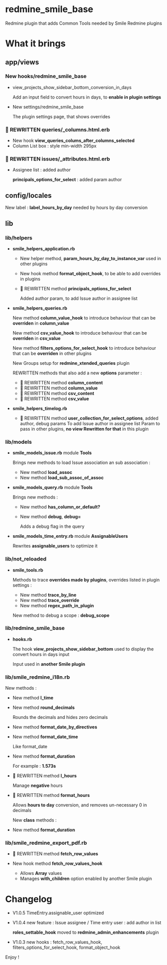 redmine_smile_base
==================

Redmine plugin that adds Common Tools needed by Smile Redmine plugins

# What it brings

## app/views

### New hooks/redmine_smile_base

* view_projects_show_sidebar_bottom_conversion_in_days

  Add an input field to convert hours in days, to **enable in plugin settings**

* New settings/redmine_smile_base

  The plugin settings page, that shows overrides

### 🔑 **REWRITTEN** queries/_columns.html.erb

* New hook **view_queries_colums_after_columns_selected**
* Column List box : style min-width 295px

### 🔑 **REWRITTEN** issues/_attributes.html.erb

* Assignee list : added author

  **principals_options_for_select** : added param author

## config/locales

  New label : **label_hours_by_day** needed by hours by day conversion

## lib

### lib/helpers

* **smile_helpers_application.rb**

  * New helper method, **param_hours_by_day_to_instance_var** used in other plugins
  * New hook method **format_object_hook**, to be able to add overrides in plugins
  * 🔑 REWRITTEN method **principals_options_for_select**

    Added author param, to add Issue author in assignee list

* **smile_helpers_queries.rb**

  New method **column_value_hook** to introduce behaviour that can be **overriden** in **column_value**

  New method **csv_value_hook** to introduce behaviour that can be **overriden** in **csv_value**

  New method **filters_options_for_select_hook** to introduce behaviour that can be **overriden** in other plugins

  New Groups setup for **redmine_xtended_queries** plugin

  REWRITTEN methods that also add a new **options** parameter :

  * 🔑 REWRITTEN method **column_content**
  * 🔑 REWRITTEN method **column_value**
  * 🔑 REWRITTEN method **csv_content**
  * 🔑 REWRITTEN method **csv_value**

* **smile_helpers_timelog.rb**

  * 🔑 REWRITTEN method **user_collection_for_select_options**, added author, debug params
    To add Issue author in assignee list
    Param to pass in other plugins, **no view Rewritten for that** in this plugin

### lib/models

* **smile_models_issue.rb** module **Tools**

  Brings new methods to load Issue association an sub association :

  * New method **load_assoc**
  * New method **load_sub_assoc_of_assoc**

* **smile_models_query.rb** module **Tools**

  Brings new methods :

  * New method **has_column_or_default?**
  * New method **debug**, **debug=**

    Adds a debug flag in the query

* **smile_models_time_entry.rb** module **AssignableUsers**

  Rewrites **assignable_users** to optimize it

### lib/not_reloaded

* **smile_tools.rb**

  Methods to trace **overrides made by plugins**, overrides listed in plugin settings :
  * New method **trace_by_line**
  * New method **trace_override**
  * New method **regex_path_in_plugin**

  New method to debug a scope : **debug_scope**

### lib/redmine_smile_base

* **hooks.rb**

  The hook **view_projects_show_sidebar_bottom** used to display the convert hours in days input

  Input used in **another Smile plugin**

### lib/smile_redmine_i18n.rb

  New methods :

* New method **l_time**
* New method **round_decimals**

  Rounds the decimals and hides zero decimals

* New method **format_date_by_directives**
* New method **format_date_time**

  Like format_date

* New method **format_duration**

  For example : **1.573s**

* 🔑 REWRITTEN method **l_hours**

  Manage **negative** hours

* 🔑 REWRITTEN method **format_hours**

  Allows **hours to day** conversion, and removes un-necessary 0 in decimals

  New **class** methods :

* New method **format_duration**

### lib/smile_redmine_export_pdf.rb

* 🔑 REWRITTEN method **fetch_row_values**

* New hook method **fetch_row_values_hook**

  * Allows **Array** values
  * Manages **with_children** option enabled by another Smile plugin

# Changelog

* V1.0.5 TimeEntry.assignable_user optimized
* V1.0.4 new feature : Issue assignee / Time entry user : add author in list

  **roles_settable_hook** moved to **redmine_admin_enhancements** plugin

* V1.0.3 new hooks : fetch_row_values_hook, filters_options_for_select_hook, format_object_hook


Enjoy !
